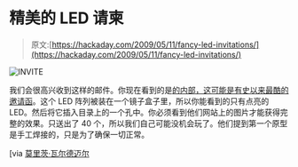 # 精美的 LED 请柬

> 原文:[https://hackaday.com/2009/05/11/fancy-led-invitations/](https://hackaday.com/2009/05/11/fancy-led-invitations/)

![INVITE](../Images/e20f7fc55ce0199de477bec6aa98fa32.png "INVITE")

我们会很高兴收到这样的邮件。你现在看到的是[的内部，这可能是有史以来最酷的邀请函](http://www.waldemeyer.com/hooo.html)。这个 LED 阵列被装在一个镜子盒子里，所以你能看到的只有点亮的 LED。然后将它插入目录上的一个孔中。你必须看到他们网站上的图片才能获得完整的效果。只送出了 40 个，所以我们自己可能没机会玩了。他们提到第一个原型是手工焊接的，只是为了确保一切正常。

[via [莫里茨·瓦尔德迈尔](http://waldemeyer.blogspot.com/2009/05/here-are-few-images-of-what-must-be.html)